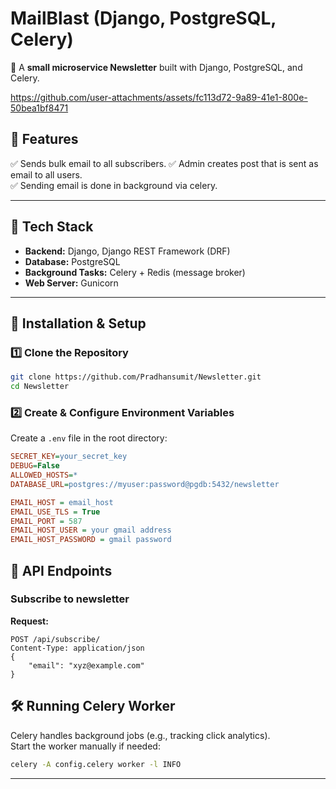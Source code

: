 # MailBlast (Django, PostgreSQL, Celery)

🚀 A **small microservice Newsletter** built with Django, PostgreSQL, and Celery.

https://github.com/user-attachments/assets/fc113d72-9a89-41e1-800e-50bea1bf8471

## 🌟 Features

✅ Sends bulk email to all subscribers.
✅ Admin creates post that is sent as email to all users.  
✅ Sending email is done in background via celery.

---

## 📌 Tech Stack

- **Backend:** Django, Django REST Framework (DRF)
- **Database:** PostgreSQL
- **Background Tasks:** Celery + Redis (message broker)
- **Web Server:** Gunicorn

---

## 🚀 Installation & Setup

### 1️⃣ Clone the Repository

```bash
git clone https://github.com/Pradhansumit/Newsletter.git
cd Newsletter
```

### 2️⃣ Create & Configure Environment Variables

Create a `.env` file in the root directory:

```ini
SECRET_KEY=your_secret_key
DEBUG=False
ALLOWED_HOSTS=*
DATABASE_URL=postgres://myuser:password@pgdb:5432/newsletter

EMAIL_HOST = email_host
EMAIL_USE_TLS = True
EMAIL_PORT = 587
EMAIL_HOST_USER = your gmail address
EMAIL_HOST_PASSWORD = gmail password
```

## 📡 API Endpoints

### ️Subscribe to newsletter

**Request:**

```http
POST /api/subscribe/
Content-Type: application/json
{
    "email": "xyz@example.com"
}
```

## 🛠 Running Celery Worker

Celery handles background jobs (e.g., tracking click analytics).  
Start the worker manually if needed:

```bash
celery -A config.celery worker -l INFO
```

---
